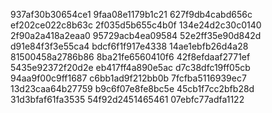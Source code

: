 937af30b30654ce1
9faa08e1179b1c21
627f9db4cabd656c
ef202ce022c8b63c
2f035d5b655c4b0f
134e24d2c30c0140
2f90a2a418a2eaa0
95729acb4ea09584
52e2ff35e90d842d
d91e84f3f3e55ca4
bdcf6f1f917e4338
14ae1ebfb26d4a28
81500458a2786b86
8ba21fe6560410f6
42f8efdaaf2771ef
5435e92372f20d2e
eb417ff4a890e5ac
d7c38dfc19ff05cb
94aa9f00c9ff1687
c6bb1ad9f212bb0b
7fcfba5116939ec7
13d23caa64b27759
b9c6f07e8fe8bc5e
45cb1f7cc2bfb28d
31d3bfaf61fa3535
54f92d2451465461
07ebfc77adfa1122
